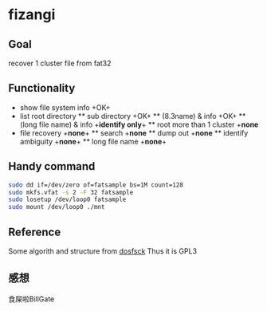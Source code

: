 # fizangi

## Goal
recover 1 cluster file from fat32

## Functionality
* show file system info +OK+
* list root directory 
** sub directory +OK+
** (8.3name) & info +OK+
** (long file name) & info +<b>identify only</b>+
** root more than 1 cluster +<b>none</b>
* file recovery +<b>none</b>+
** search +<b>none</b>
** dump out +<b>none</b>
** identify ambiguity +<b>none</b>+
** long file name +<b>none</b>+

## Handy command
```sh
sudo dd if=/dev/zero of=fatsample bs=1M count=128
sudo mkfs.vfat -s 2 -F 32 fatsample
sudo losetup /dev/loop0 fatsample
sudo mount /dev/loop0 ./mnt
```
## Reference
Some algorith and structure from
[dosfsck](http://daniel-baumann.ch/software/dosfstools/) 
Thus it is GPL3

## 感想
食屎啦BillGate
